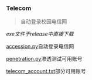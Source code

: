 ### Telecom
>自动登录校园电信网

*exe文件于release中直接下载*

[accession.py](https://github.com/Gc-Mall/Telecom/edit/main/accession.py)自动登录电信网

[penetration.py](https://github.com/Gc-Mall/Telecom/edit/main/penetration.py)渗透测试可用账号

[telecom_account.txt](https://github.com/Gc-Mall/Telecom/edit/main/telecom_account.txt)部分可用账号
